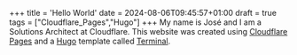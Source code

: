 +++
title = 'Hello World'
date = 2024-08-06T09:45:57+01:00
draft = true
tags = ["Cloudflare_Pages","Hugo"]
+++
My name is José and I am a Solutions Architect at Cloudflare.
This website was created using [Cloudflare Pages](https://pages.cloudflare.com/) and a [Hugo](https://gohugo.io/) template called [Terminal](https://github.com/panr/hugo-theme-terminal).
